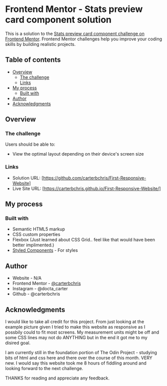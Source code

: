 # Frontend Mentor - Stats preview card component solution

This is a solution to the [Stats preview card component challenge on Frontend Mentor](https://www.frontendmentor.io/challenges/stats-preview-card-component-8JqbgoU62). Frontend Mentor challenges help you improve your coding skills by building realistic projects. 

## Table of contents

- [Overview](#overview)
  - [The challenge](#the-challenge)
  - [Links](#links)
- [My process](#my-process)
  - [Built with](#built-with)
- [Author](#author)
- [Acknowledgments](#acknowledgments)

## Overview

### The challenge

Users should be able to:

- View the optimal layout depending on their device's screen size

### Links

- Solution URL: [https://github.com/carterbchris/First-Responsive-Website]
- Live Site URL: [https://carterbchris.github.io/First-Responsive-Website/]

## My process

### Built with

- Semantic HTML5 markup
- CSS custom properties
- Flexbox (Just learned about CSS Grid.. feel like that would have been better implimented.)
- [Styled Components](https://styled-components.com/) - For styles

## Author

- Website - N/A 
- Frontend Mentor - [@carterbchris](https://www.frontendmentor.io/profile/carterbchris)
- Instagram - @docta_carter
- Github - @carterbchris


## Acknowledgments

I would like to take all credit for this project. From just looking at the example picture given I tried to make this website as responsive as I possbily could to fit most screens. My measurement units might be off and some CSS lines may not do ANYTHING but in the end it got me to my disired goal. 

I am currently still in the foundation portion of The Odin Project - studying bits of html and css here and there over the course of this month. VERY new. I would say this website took me 8 hours of fiddling around and looking forward to the next challenge.


THANKS for reading and appreciate any feedback.

